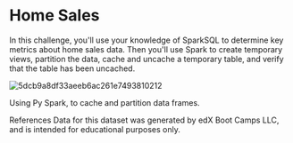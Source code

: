 # Home Sales 

In this challenge, you'll use your knowledge of SparkSQL to determine key metrics about home sales data. Then you'll use Spark to create temporary views, partition the data, cache and uncache a temporary table, and verify that the table has been uncached.

![5dcb9a8df33aeeb6ac261e7493810212](https://github.com/funkierfob3180/Home_Sales/assets/45497824/aa96f60c-88f0-4c5b-b57f-64261df82588)


Using Py Spark, to cache and partition data frames.

References
Data for this dataset was generated by edX Boot Camps LLC, and is intended for educational purposes only.


